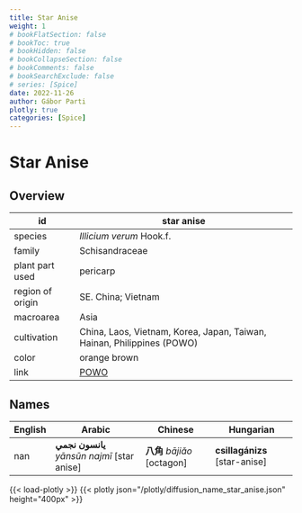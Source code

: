 ```yaml
---
title: Star Anise
weight: 1
# bookFlatSection: false
# bookToc: true
# bookHidden: false
# bookCollapseSection: false
# bookComments: false
# bookSearchExclude: false
# series: [Spice]
date: 2022-11-26
author: Gábor Parti
plotly: true
categories: [Spice]
---
```


# Star Anise

## Overview

|       id       |                              star anise                              |
|----------------|----------------------------------------------------------------------|
|     species    |                       *Illicium verum* Hook.f.                       |
|     family     |                            Schisandraceae                            |
| plant part used|                               pericarp                               |
|region of origin|                          SE. China; Vietnam                          |
|    macroarea   |                                 Asia                                 |
|   cultivation  |China, Laos, Vietnam, Korea, Japan, Taiwan, Hainan, Philippines (POWO)|
|      color     |                             orange brown                             |
|      link      |          [POWO](https://powo.science.kew.org/taxon/554553-1)         |

## Names

|English|                   Arabic                  |         Chinese         |          Hungarian          |
|-------|-------------------------------------------|-------------------------|-----------------------------|
|  nan  |**يانسون نجمي** *yānsūn najmī* [star anise]|**八角** *bājiǎo* [octagon]|**csillagánizs** [star-anise]|

{{< load-plotly >}}
{{< plotly json="/plotly/diffusion_name_star_anise.json" height="400px" >}}